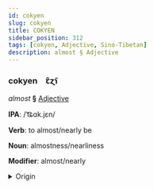 ```yaml
---
id: cokyen
slug: cokyen
title: COKYEN
sidebar_position: 312
tags: [cokyen, Adjective, Sino-Tibetan]
description: almost § Adjective
---
```


### cokyen&emsp;<span kind="abugida">ꞇ̑ɀ̃ɿ</span>

*almost* **§** [Adjective](../../tags/Adjective)

**IPA**: /ˈt͡ɕɑk.jɛn/

**Verb**: to almost/nearly be

**Noun**: almostness/nearliness

**Modifier**: almost/nearly

<details>
    <summary>Origin</summary>
    Mandarin 差點 chàdiǎn [ʈʂʰatjɛn]<br/>
    <em>Sino-Tibetan Language Family</em>
</details>